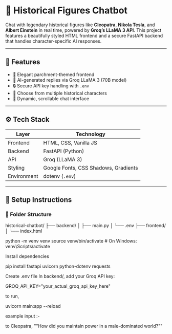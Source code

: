 # 🧠 Historical Figures Chatbot

Chat with legendary historical figures like **Cleopatra**, **Nikola Tesla**, and **Albert Einstein** in real time, powered by **Groq’s LLaMA 3 API**. This project features a beautifully styled HTML frontend and a secure FastAPI backend that handles character-specific AI responses.

---

## 📌 Features

- 🎨 Elegant parchment-themed frontend
- 🤖 AI-generated replies via Groq LLaMA 3 (70B model)
- 🔒 Secure API key handling with `.env`
- 🧭 Choose from multiple historical characters
- 💬 Dynamic, scrollable chat interface

---

## ⚙️ Tech Stack

| Layer      | Technology       |
|------------|------------------|
| Frontend   | HTML, CSS, Vanilla JS |
| Backend    | FastAPI (Python) |
| API        | Groq (LLaMA 3)   |
| Styling    | Google Fonts, CSS Shadows, Gradients |
| Environment | dotenv (`.env`) |

---

## 🚀 Setup Instructions

### 📁 Folder Structure

historical-chatbot/
├── backend/
│ ├── main.py
│ └── .env
├── frontend/
│ └── index.html

python -m venv venv
source venv/bin/activate  # On Windows: venv\Scripts\activate


Install dependencies


pip install fastapi uvicorn python-dotenv requests


Create .env file
In backend/, add your Groq API key:


GROQ_API_KEY="your_actual_groq_api_key_here"


to run,

uvicorn main:app --reload



example input :-

to Cleopatra,
""How did you maintain power in a male-dominated world?""